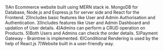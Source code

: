1)An Ecommerce website built using MERN stack ie. MongoDB for Database, Node.js and Express.js for server side and React for the Frontend.
2)Includes basic features like User and Admin Authorisation and Authentication.
3)Includes features like User and Admin Dashboard and updation of User details.
4)Admins can perform a CRUD operation on Products.
5)Both Users and Admins can check the order details.
5)Payment Gateway - Braintree is implemented.
6)Conditional Rendering is used by the help of React.js
7)Website built in a user-friendly way.
